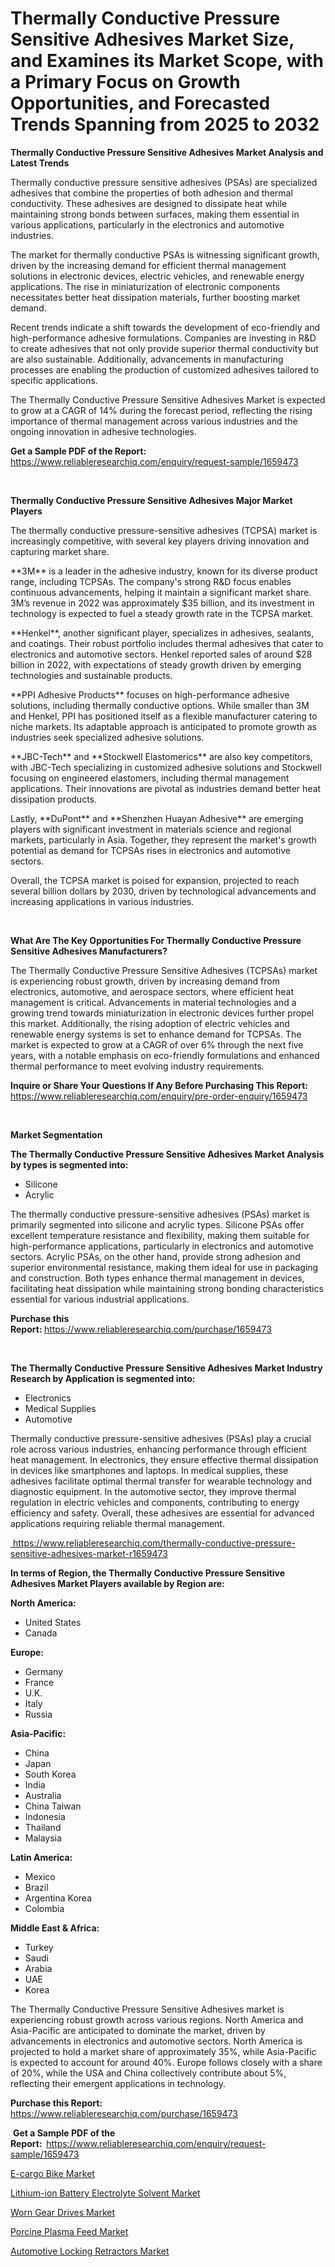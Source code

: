 <p><h1>Thermally Conductive Pressure Sensitive Adhesives Market Size, and Examines its Market Scope, with a Primary Focus on Growth Opportunities, and Forecasted Trends Spanning from 2025 to 2032</h1></p><p><strong>Thermally Conductive Pressure Sensitive Adhesives Market Analysis and Latest Trends</strong></p>
<p><p>Thermally conductive pressure sensitive adhesives (PSAs) are specialized adhesives that combine the properties of both adhesion and thermal conductivity. These adhesives are designed to dissipate heat while maintaining strong bonds between surfaces, making them essential in various applications, particularly in the electronics and automotive industries. </p><p>The market for thermally conductive PSAs is witnessing significant growth, driven by the increasing demand for efficient thermal management solutions in electronic devices, electric vehicles, and renewable energy applications. The rise in miniaturization of electronic components necessitates better heat dissipation materials, further boosting market demand.</p><p>Recent trends indicate a shift towards the development of eco-friendly and high-performance adhesive formulations. Companies are investing in R&D to create adhesives that not only provide superior thermal conductivity but are also sustainable. Additionally, advancements in manufacturing processes are enabling the production of customized adhesives tailored to specific applications. </p><p>The Thermally Conductive Pressure Sensitive Adhesives Market is expected to grow at a CAGR of 14% during the forecast period, reflecting the rising importance of thermal management across various industries and the ongoing innovation in adhesive technologies.</p></p>
<p><strong>Get a Sample PDF of the Report:&nbsp;</strong> <a href="https://www.reliableresearchiq.com/enquiry/request-sample/1659473?utm_campaign=904&utm_medium=2&utm_source=Github&utm_content=ia&utm_term=23032025&utm_id=thermally-conductive-pressure-sensitive-adhesives">https://www.reliableresearchiq.com/enquiry/request-sample/1659473</a></p>
<p>&nbsp;</p>
<p><strong>Thermally Conductive Pressure Sensitive Adhesives Major Market Players</strong></p>
<p><p>The thermally conductive pressure-sensitive adhesives (TCPSA) market is increasingly competitive, with several key players driving innovation and capturing market share.</p><p>**3M** is a leader in the adhesive industry, known for its diverse product range, including TCPSAs. The company's strong R&D focus enables continuous advancements, helping it maintain a significant market share. 3M’s revenue in 2022 was approximately $35 billion, and its investment in technology is expected to fuel a steady growth rate in the TCPSA market.</p><p>**Henkel**, another significant player, specializes in adhesives, sealants, and coatings. Their robust portfolio includes thermal adhesives that cater to electronics and automotive sectors. Henkel reported sales of around $28 billion in 2022, with expectations of steady growth driven by emerging technologies and sustainable products.</p><p>**PPI Adhesive Products** focuses on high-performance adhesive solutions, including thermally conductive options. While smaller than 3M and Henkel, PPI has positioned itself as a flexible manufacturer catering to niche markets. Its adaptable approach is anticipated to promote growth as industries seek specialized adhesive solutions.</p><p>**JBC-Tech** and **Stockwell Elastomerics** are also key competitors, with JBC-Tech specializing in customized adhesive solutions and Stockwell focusing on engineered elastomers, including thermal management applications. Their innovations are pivotal as industries demand better heat dissipation products.</p><p>Lastly, **DuPont** and **Shenzhen Huayan Adhesive** are emerging players with significant investment in materials science and regional markets, particularly in Asia. Together, they represent the market's growth potential as demand for TCPSAs rises in electronics and automotive sectors.</p><p>Overall, the TCPSA market is poised for expansion, projected to reach several billion dollars by 2030, driven by technological advancements and increasing applications in various industries.</p></p>
<p>&nbsp;</p>
<p><strong>What Are The Key Opportunities For Thermally Conductive Pressure Sensitive Adhesives Manufacturers?</strong></p>
<p><p>The Thermally Conductive Pressure Sensitive Adhesives (TCPSAs) market is experiencing robust growth, driven by increasing demand from electronics, automotive, and aerospace sectors, where efficient heat management is critical. Advancements in material technologies and a growing trend towards miniaturization in electronic devices further propel this market. Additionally, the rising adoption of electric vehicles and renewable energy systems is set to enhance demand for TCPSAs. The market is expected to grow at a CAGR of over 6% through the next five years, with a notable emphasis on eco-friendly formulations and enhanced thermal performance to meet evolving industry requirements.</p></p>
<p><strong>Inquire or Share Your Questions If Any Before Purchasing This Report:</strong> <a href="https://www.reliableresearchiq.com/enquiry/pre-order-enquiry/1659473?utm_campaign=904&utm_medium=2&utm_source=Github&utm_content=ia&utm_term=23032025&utm_id=thermally-conductive-pressure-sensitive-adhesives">https://www.reliableresearchiq.com/enquiry/pre-order-enquiry/1659473</a></p>
<p>&nbsp;</p>
<p><strong>Market Segmentation</strong></p>
<p><strong>The Thermally Conductive Pressure Sensitive Adhesives Market Analysis by types is segmented into:</strong></p>
<p><ul><li>Silicone</li><li>Acrylic</li></ul></p>
<p><p>The thermally conductive pressure-sensitive adhesives (PSAs) market is primarily segmented into silicone and acrylic types. Silicone PSAs offer excellent temperature resistance and flexibility, making them suitable for high-performance applications, particularly in electronics and automotive sectors. Acrylic PSAs, on the other hand, provide strong adhesion and superior environmental resistance, making them ideal for use in packaging and construction. Both types enhance thermal management in devices, facilitating heat dissipation while maintaining strong bonding characteristics essential for various industrial applications.</p></p>
<p><strong>Purchase this Report:&nbsp;</strong><a href="https://www.reliableresearchiq.com/purchase/1659473?utm_campaign=904&utm_medium=2&utm_source=Github&utm_content=ia&utm_term=23032025&utm_id=thermally-conductive-pressure-sensitive-adhesives">https://www.reliableresearchiq.com/purchase/1659473</a></p>
<p>&nbsp;</p>
<p><strong>The Thermally Conductive Pressure Sensitive Adhesives Market Industry Research by Application is segmented into:</strong></p>
<p><ul><li>Electronics</li><li>Medical Supplies</li><li>Automotive</li></ul></p>
<p><p>Thermally conductive pressure-sensitive adhesives (PSAs) play a crucial role across various industries, enhancing performance through efficient heat management. In electronics, they ensure effective thermal dissipation in devices like smartphones and laptops. In medical supplies, these adhesives facilitate optimal thermal transfer for wearable technology and diagnostic equipment. In the automotive sector, they improve thermal regulation in electric vehicles and components, contributing to energy efficiency and safety. Overall, these adhesives are essential for advanced applications requiring reliable thermal management.</p></p>
<p><a href="https://www.reliableresearchiq.com/thermally-conductive-pressure-sensitive-adhesives-market-r1659473?utm_campaign=904&utm_medium=2&utm_source=Github&utm_content=ia&utm_term=23032025&utm_id=thermally-conductive-pressure-sensitive-adhesives">&nbsp;https://www.reliableresearchiq.com/thermally-conductive-pressure-sensitive-adhesives-market-r1659473</a></p>
<p><strong>In terms of Region, the Thermally Conductive Pressure Sensitive Adhesives Market Players available by Region are:</strong></p>
<p>
    <p> <strong> North America: </strong>
        <ul>
            <li>United States</li>
            <li>Canada</li>
        </ul>
        </p> 
    <p> <strong> Europe: </strong>
        <ul>
            <li>Germany</li>
            <li>France</li>
            <li>U.K.</li>
            <li>Italy</li>
            <li>Russia</li>
        </ul>
        </p> 
    <p> <strong> Asia-Pacific: </strong>
        <ul>
            <li>China</li>
            <li>Japan</li>
            <li>South Korea</li>
            <li>India</li>
            <li>Australia</li>
            <li>China Taiwan</li>
            <li>Indonesia</li>
            <li>Thailand</li>
            <li>Malaysia</li>
        </ul>
        </p> 
    <p> <strong> Latin America: </strong>
        <ul>
            <li>Mexico</li>
            <li>Brazil</li>
            <li>Argentina Korea</li>
            <li>Colombia</li>
        </ul>
        </p> 
    <p> <strong> Middle East & Africa: </strong>
        <ul>
            <li>Turkey</li>
            <li>Saudi</li>
            <li>Arabia</li>
            <li>UAE</li>
            <li>Korea</li>
        </ul>
    </p>
    </p>
<p><p>The Thermally Conductive Pressure Sensitive Adhesives market is experiencing robust growth across various regions. North America and Asia-Pacific are anticipated to dominate the market, driven by advancements in electronics and automotive sectors. North America is projected to hold a market share of approximately 35%, while Asia-Pacific is expected to account for around 40%. Europe follows closely with a share of 20%, while the USA and China collectively contribute about 5%, reflecting their emergent applications in technology.</p></p>
<p><strong>Purchase this Report: </strong><a href="https://www.reliableresearchiq.com/purchase/1659473?utm_campaign=904&utm_medium=2&utm_source=Github&utm_content=ia&utm_term=23032025&utm_id=thermally-conductive-pressure-sensitive-adhesives">https://www.reliableresearchiq.com/purchase/1659473</a></p>
<p>&nbsp;<strong>Get a Sample PDF of the Report:&nbsp;&nbsp;</strong><a href="https://www.reliableresearchiq.com/enquiry/request-sample/1659473?utm_campaign=904&utm_medium=2&utm_source=Github&utm_content=ia&utm_term=23032025&utm_id=thermally-conductive-pressure-sensitive-adhesives">https://www.reliableresearchiq.com/enquiry/request-sample/1659473</a></p>
<p><strong></strong></p>
<p><p><a href="https://github.com/noppbebawy/Market-Research-Report-List-1/blob/main/e-cargo-bike-market.md?utm_campaign=904&utm_medium=2&utm_source=Github&utm_content=ia&utm_term=23032025&utm_id=thermally-conductive-pressure-sensitive-adhesives">E-cargo Bike Market</a></p><p><a href="https://github.com/bramsklizas/Market-Research-Report-List-1/blob/main/lithium-ion-battery-electrolyte-solvent-market.md?utm_campaign=904&utm_medium=2&utm_source=Github&utm_content=ia&utm_term=23032025&utm_id=thermally-conductive-pressure-sensitive-adhesives">Lithium-ion Battery Electrolyte Solvent Market</a></p><p><a href="https://github.com/fabinbuddygc/Market-Research-Report-List-1/blob/main/worn-gear-drives-market.md?utm_campaign=904&utm_medium=2&utm_source=Github&utm_content=ia&utm_term=23032025&utm_id=thermally-conductive-pressure-sensitive-adhesives">Worn Gear Drives Market</a></p><p><a href="https://github.com/motanafraxer/Market-Research-Report-List-1/blob/main/porcine-plasma-feed-market.md?utm_campaign=904&utm_medium=2&utm_source=Github&utm_content=ia&utm_term=23032025&utm_id=thermally-conductive-pressure-sensitive-adhesives">Porcine Plasma Feed Market</a></p><p><a href="https://github.com/stohllaackdw/Market-Research-Report-List-1/blob/main/automotive-locking-retractors-market.md?utm_campaign=904&utm_medium=2&utm_source=Github&utm_content=ia&utm_term=23032025&utm_id=thermally-conductive-pressure-sensitive-adhesives">Automotive Locking Retractors Market</a></p></p>